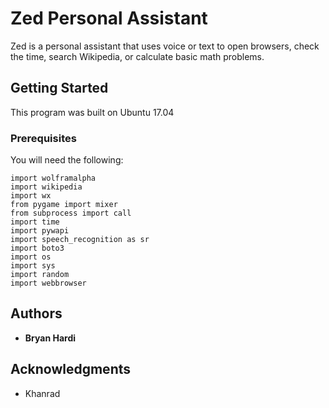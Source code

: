 # Zed Personal Assistant

Zed is a personal assistant that uses voice or text to open browsers, check the time, search Wikipedia, or calculate basic math problems.

## Getting Started

This program was built on Ubuntu 17.04

### Prerequisites

You will need the following:

```
import wolframalpha
import wikipedia
import wx
from pygame import mixer
from subprocess import call
import time
import pywapi
import speech_recognition as sr
import boto3
import os
import sys
import random
import webbrowser
```

## Authors

* **Bryan Hardi**

## Acknowledgments

* Khanrad

